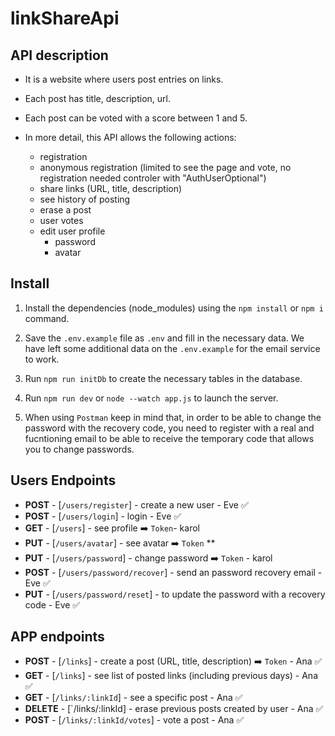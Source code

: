 # linkShareApi

## API description

- It is a website where users post entries on links.

- Each post has title, description, url.

- Each post can be voted with a score between 1 and 5.

- In more detail, this API allows the following actions:
    - registration
    - anonymous registration (limited to see the page and vote, no registration needed controler with "AuthUserOptional")
    - share links (URL, title, description)
    - see history of posting
    - erase a post
    - user votes
    - edit user profile 
        - password
        - avatar

## Install

1. Install the dependencies (node_modules) using the `npm install` or `npm i` command.

2. Save the `.env.example` file as `.env` and fill in the necessary data. We have left some additional data on the `.env.example` for the email service to work.

3. Run `npm run initDb` to create the necessary tables in the database.

4. Run `npm run dev` or `node --watch app.js` to launch the server.

5. When using `Postman` keep in mind that, in order to be able to change the password with the recovery code, you need to register with a real and fucntioning email to be able to receive the temporary code that allows you to change passwords.

## Users Endpoints
- **POST** - [`/users/register`] -  create a new user - Eve ✅
- **POST**  - [`/users/login`]  - login - Eve ✅
- **GET** - [`/users`] - see profile ➡️ `Token`- karol
- **PUT**  - [`/users/avatar`] - see avatar ➡️ `Token`  **
- **PUT** - [`/users/password`] - change password ➡️ `Token` - karol
- **POST** - [`/users/password/recover`] - send an password recovery email - Eve ✅
- **PUT** - [`/users/password/reset`] - to update the password with a recovery code - Eve ✅


## APP endpoints
- **POST** - [`/links`] - create a post (URL, title, description) ➡️ `Token` - Ana ✅
- **GET** - [`/links`] - see list of posted links (including previous days) - Ana ✅
- **GET**  - [`/links/:linkId`] -  see a specific post - Ana ✅
- **DELETE** - [`/links/:linkId] - erase previous posts created by user - Ana ✅
- **POST** - [`/links/:linkId/votes`] - vote a post - Ana ✅
